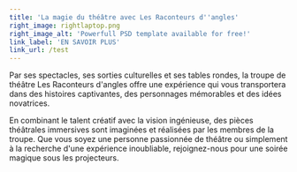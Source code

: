 ```yaml
---
title: 'La magie du théâtre avec Les Raconteurs d''angles'
right_image: rightlaptop.png
right_image_alt: 'Powerfull PSD template available for free!'
link_label: 'EN SAVOIR PLUS'
link_url: /test
---
```


Par ses spectacles, ses sorties culturelles et ses tables rondes, la troupe de théâtre Les Raconteurs d'angles offre une expérience qui vous transportera dans des histoires captivantes, des personnages mémorables et des idées novatrices.

En combinant le talent créatif avec la vision ingénieuse, des pièces théâtrales immersives sont imaginées et réalisées par les membres de la troupe. Que vous soyez une personne passionnée de théâtre ou simplement à la recherche d'une expérience inoubliable, rejoignez-nous pour une soirée magique sous les projecteurs.